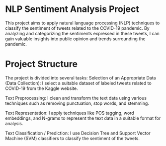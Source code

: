 # NLP Sentiment Analysis Project

This project aims to apply natural language processing (NLP) techniques to classify the sentiment of tweets related to the COVID-19 pandemic. By analyzing and categorizing the sentiments expressed in these tweets, I can gain valuable insights into public opinion and trends surrounding the pandemic.

# Project Structure
The project is divided into several tasks:
Selection of an Appropriate Data (Data Collection): I select a suitable dataset of labeled tweets related to COVID-19 from the Kaggle website.

Text Preprocessing: I clean and transform the text data using various techniques such as removing punctuation, stop words, and stemming.

Text Representation: I apply techniques like POS tagging, word embeddings, and N-grams to represent the text data in a suitable format for analysis.

Text Classification / Prediction: I use Decision Tree and Support Vector Machine (SVM) classifiers to classify the sentiment of the tweets.

